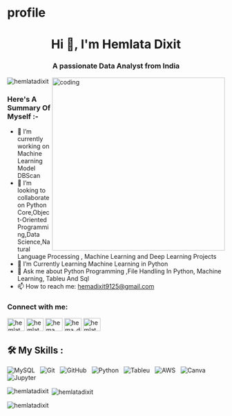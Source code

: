 # profile<h1 align="center">Hi 👋, I'm Hemlata Dixit</h1>
<h3 align="center">A passionate Data Analyst from India</h3>

<img align="right" alt="coding" width="400" src="https://user-images.githubusercontent.com/55389276/140866485-8fb1c876-9a8f-4d6a-98dc-08c4981eaf70.gif">

<p align="left"> <img src="https://komarev.com/ghpvc/?username=hemlatadixit&label=Profile%20views&color=0e75b6&style=flat" alt="hemlatadixit" /> </p>




<h3> Here's A Summary Of Myself :- </h3>

- 🔭 I’m currently working on Machine Learning Model DBScan
- 👯 I’m looking to collaborate on Python Core,Object-Oriented Programming,Data Science,Natural Language Processing , Machine Learning and Deep Learning Projects
- 🤔 I’m Currently Learning Machine Learning in Python 
- 💬 Ask me about Python Programming ,File Handling In Python, Machine Learning, Tableu And Sql
- 📫 How to reach me: hemadixit9125@gmail.com
</p>

<h3 align="left">Connect with me:</h3>
<p align="left">
<a href="https://linkedin.com/in/hemlata dixit" target="blank"><img align="center" src="https://raw.githubusercontent.com/rahuldkjain/github-profile-readme-generator/master/src/images/icons/Social/linked-in-alt.svg" alt="hemlata dixit" height="30" width="40" /></a>
<a href="https://kaggle.com/hemlata dixit" target="blank"><img align="center" src="https://raw.githubusercontent.com/rahuldkjain/github-profile-readme-generator/master/src/images/icons/Social/kaggle.svg" alt="hemlata dixit" height="30" width="40" /></a>
<a href="https://fb.com/hema dixit" target="blank"><img align="center" src="https://raw.githubusercontent.com/rahuldkjain/github-profile-readme-generator/master/src/images/icons/Social/facebook.svg" alt="hema dixit" height="30" width="40" /></a>
<a href="https://instagram.com/hema_dixitt" target="blank"><img align="center" src="https://raw.githubusercontent.com/rahuldkjain/github-profile-readme-generator/master/src/images/icons/Social/instagram.svg" alt="hema_dixitt" height="30" width="40" /></a>
<a href="https://www.hackerrank.com/hemlata dixit" target="blank"><img align="center" src="https://raw.githubusercontent.com/rahuldkjain/github-profile-readme-generator/master/src/images/icons/Social/hackerrank.svg" alt="hemlata dixit" height="30" width="40" /></a>
</p>





## 🛠️ My Skills :
![MySQL](https://img.shields.io/badge/-MySQL-black?logo=mysql&style=for-the-badge)&nbsp;&nbsp;
![Git](https://img.shields.io/badge/-Git-black?logo=git&style=for-the-badge)&nbsp;&nbsp;
![GitHub](https://img.shields.io/badge/-GitHub-black?logo=github&style=for-the-badge)&nbsp;&nbsp;
![Python](https://img.shields.io/badge/-Python-black?logo=Python&style=for-the-badge)&nbsp;&nbsp;
![Tableu](https://img.shields.io/badge/-Tableu-black?logo=Tableu&style=for-the-badge)&nbsp;&nbsp;
![AWS](https://img.shields.io/badge/Amazon_AWS-FF9900?style=for-the-badge&logo=amazonaws)&nbsp;&nbsp;
![Canva](https://img.shields.io/badge/Canva-%2300C4CC.svg?&style=for-the-badge&logo=Canva&logoColor=white)&nbsp;&nbsp;
![Jupyter](https://img.shields.io/badge/Jupyter-F37626.svg?&style=for-the-badge&logo=Jupyter&logoColor=white)&nbsp;&nbsp;
 
<p><img align="left" src="https://github-readme-stats.vercel.app/api/top-langs?username=hemlatadixit&show_icons=true&locale=en&layout=compact" alt="hemlatadixit" /></p>

<p>&nbsp;<img align="center" src="https://github-readme-stats.vercel.app/api?username=hemlatadixit&show_icons=true&locale=en" alt="hemlatadixit" /></p>

<p><img align="center" src="https://github-readme-streak-stats.herokuapp.com/?user=hemlatadixit&" alt="hemlatadixit" /></p>
